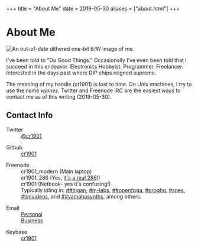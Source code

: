 +++
title = "About Me"
date = 2019-05-30
aliases = ["about.html"]
+++

# About Me
![An out-of-date dithered one-bit B/W image of me.](me_hgc_fir.png)

I've been told to "Do Good Things." Occasionally I've even been told that I
succeed in this endeavor. Electronics Hobbyist. Programmer. Freelancer.
Interested in the days past where DIP chips reigned supreme.

The meaning of my handle (cr1901) is lost to time. On Unix machines, I try to use the name _wjones_.
Twitter and Freenode IRC are the easiest ways to contact me as of this writing (2019-05-30).

## Contact Info
<dl>
    <dt class="contact-key">Twitter</dt>
    <dd><a href="https://twitter.com/cr1901">@cr1901</a></dd>
</dl>
<dl>
    <dt class="contact-key">Github</dt>
    <dd><a href="https://github.com/cr1901">cr1901</a></dd>
</dl>
<dl>
    <dt class="contact-key">Freenode</dt>
    <dd>cr1901_modern (Main laptop)</dd>
    <dd>cr1901_286 (Yes, <a href="https://www.youtube.com/watch?v=rCEGX4hrvWg">it's a real 286</a>!)</dd>
    <dd>cr1901 (Netbook- yes it's confusing!)</dd>
    <dd>Typically idling in: 
        <a href="http://webchat.freenode.net/?channels=##higan">##higan</a>,
        <a href="http://webchat.freenode.net/?channels=#m-labs">#m-labs</a>,
        <a href="http://webchat.freenode.net/?channels=##openfpga">##openfpga</a>,
        <a href="http://webchat.freenode.net/?channels=#proghq">#proghq</a>,
        <a href="http://webchat.freenode.net/?channels=#snes">#snes</a>,
        <a href="http://webchat.freenode.net/?channels=#timvideos">#timvideos</a>, and
        <a href="http://webchat.freenode.net/?channels=##yamahasynths">##yamahasynths</a>,
        among others.</dd>
</dl>
<dl>
    <dt class="contact-key">Email</dt>
    <dd><a href="mailto:thor0505@comcast.net">Personal</a></dd>
    <dd><a href="mailto:wjones@wdj-consulting.com">Business</a></dd>
</dl>
<dl>
    <dt class="contact-key">Keybase</dt>
    <dd><a href="https://keybase.io/cr1901">cr1901</a></dd>
</dl>

